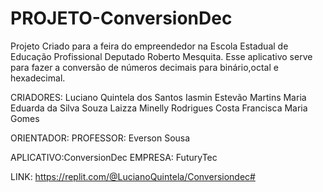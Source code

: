 # PROJETO-ConversionDec

Projeto Criado para a feira do empreendedor na Escola Estadual de Educação Profissional Deputado Roberto Mesquita.
Esse aplicativo serve para fazer a conversão de números decimais para binário,octal e hexadecimal.

CRIADORES:
Luciano Quintela dos Santos
Iasmin Estevão  Martins
Maria Eduarda da Silva Souza
Laizza Minelly Rodrigues Costa
Francisca Maria Gomes 

ORIENTADOR:
PROFESSOR: Everson Sousa

APLICATIVO:ConversionDec
EMPRESA: FuturyTec

LINK:
https://replit.com/@LucianoQuintela/Conversiondec#
